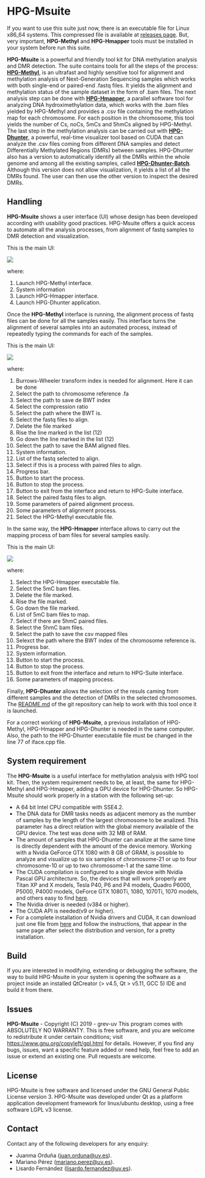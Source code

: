 # HPG-Msuite

If you want to use this suite just now, there is an executable file for Linux x86_64 systems. This compressed file is available at [releases page](../../releases). But, very important, **HPG-Methyl** and **HPG-Hmapper** tools must be installed in your system before run this suite.

**HPG-Msuite** is a powerful and friendly tool kit for DNA methylation analysis and DMR detection. The suite contains tools for all the steps of the process:  [**HPG-Methyl**](https://github.com/grev-uv/hpg-methyl),  is an ultrafast and highly sensitive tool for alignment and methylation analysis of Next-Generation Sequencing samples which works with both single-end or paired-end .fastq files. It yields the alignment and methylation status of the sample dataset in the form of .bam files. The next analysis step can be done with [**HPG-Hmapper**](https://github.com/grev-uv/hpg-hmapper), a parallel software tool for analyzing DNA hydroximethylation data, which works with the .bam files yielded by HPG-Methyl and provides a .csv file containing the methylation map for each chromosome. For each position in the chromosome, this tool yields the number of Cs, noCs, 5mCs and 5hmCs aligned by HPG-Methyl. The last step in the methylation analysis can be carried out with [**HPG-Dhunter**](https://github.com/grev-uv/hpg-dhunter), a powerful, real-time visualizer tool based on CUDA that can analyze the .csv files coming from different DNA samples and detect Differentially Methylated Regions (DMRs) between samples. HPG-Dhunter also has a version to automatically identify all the DMRs within the whole genome and among all the existing samples, called  [**HPG-Dhunter-Batch**](https://github.com/grev-uv/hpg-dhunter-batch). Although this version does not allow visualization, it yields a list of all the DMRs found. The user can then use the other version to inspect the desired DMRs.

## Handling
**HPG-Msuite** shows a user interface (UI) whose design has been developed according with usability good practices. HPG-Msuite offers a quick access to automate all  the analysis processes, from alignment of fastq samples to DMR detection and visualization.

This is the main UI:

![](images/iface-suite.png)

where:
1. Launch HPG-Methyl interface.
2. System information
3. Launch HPG-Hmapper interface.
4. Launch HPG-Dhunter application.


Once the **HPG-Methyl** interface is running, the alignment process of fastq files can be done for all the samples easily. This interface turns the alignment of several samples into an automated process, instead of repeatedly typing the commands for each of the samples.

This is the main UI:

![](images/iface-hpgMethyl.png)

where:
1. Burrows-Wheeler transform index is needed for alignment. Here it can be done
2. Select the path to chromosome reference .fa
3. Select the path to save de BWT index
4. Select the compression ratio
5. Select the path where the BWT is.
6. Select the fastq files to align.
7. Delete the file marked
8. Rise the line marked in the list (12)
9. Go down the line marked in the list (12)
10. Select the path to save the BAM aligned files.
11. System information.
12. List of the fastq selected to align.
13. Select if this is a process with paired files to align.
14. Progress bar.
15. Button to start the process.
16. Button to stop the process.
17. Button to exit from the interface and return to HPG-Suite interface.
18. Select the paired fastq files to align.
19. Some parameters of paired alignment process.
20. Some parameters of alignment process.
21. Select the HPG-Methyl executable file.


In the same way, the **HPG-Hmapper** interface allows to carry out the mapping process of bam files for several samples easily.

This is the main UI:

![](images/iface-hpgHmapper_2.png)

where:
1. Select the HPG-Hmapper executable file.
2. Select the 5mC bam files.
3. Delete the file marked.
4. Rise the file marked.
5. Go down the file marked.
6. List of 5mC bam files to map.
7. Select if there are 5hmC paired files.
8. Select the 5hmC bam files.
9. Select the path to save the csv mapped files
10. Selexct the path where the BWT index of the chromosome reference is.
11. Progress bar.
12. System information.
13. Button to start the process.
14. Button to stop the process.
15. Button to exit from the interface and return to HPG-Suite interface.
16. Some parameters of mapping process.

Finally, **HPG-Dhunter** allows the selection of the resuls caming from different samples and the detection of DMRs in the selected chromosomes. The [README.md](https://github.com/grev-uv/hpg-dhunter) of the git repository can help to work with this tool once it is launched.

For a correct working of **HPG-Msuite**, a previous installation of HPG-Methyl, HPG-Hmapper and HPG-Dhunter is needed in the same computer. Also, the path to the HPG-Dhunter executable file must be changed in the line 77 of iface.cpp file.



## System requirement
The **HPG-Msuite** is a useful interface for methylation analysis with HPG tool kit. Then, the system requirement needs to be, at least, the same for HPG-Methyl and HPG-Hmapper, adding a GPU device for HPG-Dhunter.
So HPG-Msuite should work properly in a station with the following set-up:
- A 64 bit Intel CPU compatible with SSE4.2.
- The DNA data for DMR tasks needs as adjacent memory as the number of samples by the length of the largest chromosome to be analized. This parameter has a direct relation with the global memory available of the GPU device. The test was done with 32 MB of RAM.
- The amount of samples that HPG-Dhunter can analize at the same time is directly dependent with the amount of the device memory. Working with a Nvidia GeForce GTX 1080 with 8 GB of GRAM, is possible to analyze and visualize up to six samples of chromosome-21 or up to four chromosome-10 or up to two chromosome-1 at the same time.
- The CUDA compilation is configured to a single device with Nvidia Pascal GPU architecture. So, the devices that will work properly are Titan XP and X models, Tesla P40, P6 and P4 models, Quadro P6000, P5000, P4000 models, GeForce GTX 1080Ti, 1080, 1070Ti, 1070 models, and others easy to find [here](https://en.wikipedia.org/wiki/CUDA#L100).
- The Nvidia driver is needed (v384 or higher).
- The CUDA API is needed(v9 or higher).
- For a complete installation of Nvidia drivers and CUDA, it can download just one file from [here](https://developer.nvidia.com/cuda-downloads?target_os=Linux&target_arch=x86_64) and follow the instructions, that appear in the same page after select the distribution and version, for a pretty installation.

## Build
If you are interested in modifying, extending or debugging the software, the way to build HPG-Msuite in your system is opening the software as a project inside an installed QtCreator (> v4.5, Qt > v5.11, GCC 5) IDE and build it from there.

## Issues
**HPG-Msuite** - Copyright (C) 2019 - grev-uv
This program comes with ABSOLUTELY NO WARRANTY.
This is free software, and you are welcome to redistribute it under certain conditions; visit https://www.gnu.org/copyleft/gpl.html for details.
However, if you find any bugs, issues, want a specific feature added or need help, feel free to add an issue or extend an existing one. Pull requests are welcome.


## License
HPG-Msuite is free software and licensed under the GNU General Public License version 3.
HPG-Msuite was developed under Qt as a platform application development framework for linux/ubuntu desktop, using a free software LGPL v3 license.

## Contact
Contact any of the following developers for any enquiry:
- Juanma Orduña (juan.orduna@uv.es). 
- Mariano Pérez (mariano.perez@uv.es). 
- Lisardo Fernández (lisardo.fernandez@uv.es). 
